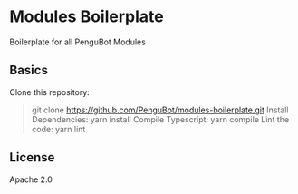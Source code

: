 # Modules Boilerplate
Boilerplate for all PenguBot Modules

## Basics
Clone this repository:
> git clone https://github.com/PenguBot/modules-boilerplate.git
Install Dependencies:
> yarn install
Compile Typescript:
> yarn compile
Lint the code:
> yarn lint

## License
Apache 2.0